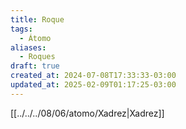 ```yaml
---
title: Roque
tags:
  - Átomo
aliases:
  - Roques
draft: true
created_at: 2024-07-08T17:33:33-03:00
updated_at: 2025-02-09T01:17:25-03:00
---
```


[[../../../08/06/atomo/Xadrez|Xadrez]]